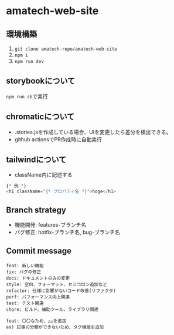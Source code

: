 # amatech-web-site


## 環境構築
1. `git clone amatech-repo/amatech-web-site`
2. `npm i`
3. `npm run dev`

## storybookについて
`npm run sb`で実行

## chromaticについて
- .stories.jsを作成している場合、UIを変更したら差分を検出できる。
- github actionsでPR作成時に自動実行

## tailwindについて
- className内に記述する
```TypeScript
{* 例 *}
<h1 className="{* プロパティ名 *}">hoge</h1>
```

## Branch strategy
- 機能開発: features-ブランチ名
- バグ修正: hotfix-ブランチ名, bug-ブランチ名

## Commit message
```shell
feat: 新しい機能
fix: バグの修正
docs: ドキュメントのみの変更
style: 空白、フォーマット、セミコロン追加など
refactor: 仕様に影響がないコード改善(リファクタ)
perf: パフォーマンス向上関連
test: テスト関連
chore: ビルド、補助ツール、ライブラリ関連
```
```shell
feat: 〇〇なため、△△を追加
ex) 記事の分類ができないため、タグ機能を追加
```
